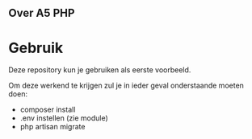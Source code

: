 
## Over A5 PHP

# Gebruik
Deze repository kun je gebruiken als eerste voorbeeld.

Om deze werkend te krijgen zul je in ieder geval onderstaande moeten doen:
* composer install
* .env instellen (zie module)
* php artisan migrate
